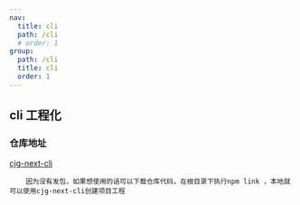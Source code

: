 ```yaml
---
nav:
  title: cli
  path: /cli
  # order: 1
group:
  path: /cli
  title: cli
  order: 1
---
```


## cli 工程化

### 仓库地址

[cjg-next-cli](https://github.com/chengjianguo1/cjg-next-cli)

<!-- ``` -->
  <!-- 如果您有好的想法也可以给我提issue -->
<!-- ``` -->

```
    因为没有发包，如果想使用的话可以下载仓库代码，在根目录下执行npm link ，本地就可以使用cjg-next-cli创建项目工程
```
